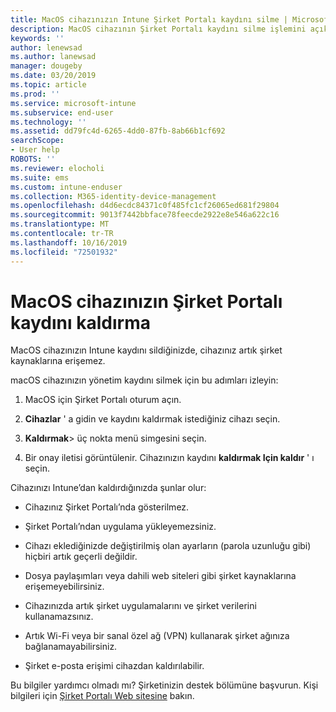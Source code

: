 ```yaml
---
title: MacOS cihazınızın Intune Şirket Portalı kaydını silme | Microsoft Docs
description: MacOS cihazının Şirket Portalı kaydını silme işlemini açıklar
keywords: ''
author: lenewsad
ms.author: lanewsad
manager: dougeby
ms.date: 03/20/2019
ms.topic: article
ms.prod: ''
ms.service: microsoft-intune
ms.subservice: end-user
ms.technology: ''
ms.assetid: dd79fc4d-6265-4dd0-87fb-8ab66b1cf692
searchScope:
- User help
ROBOTS: ''
ms.reviewer: elocholi
ms.suite: ems
ms.custom: intune-enduser
ms.collection: M365-identity-device-management
ms.openlocfilehash: d4d6ecdc84371c0f485fc1cf26065ed681f29804
ms.sourcegitcommit: 9013f7442bbface78feecde2922e8e546a622c16
ms.translationtype: MT
ms.contentlocale: tr-TR
ms.lasthandoff: 10/16/2019
ms.locfileid: "72501932"
---
```

# <a name="unenroll-your-macos-device-from-company-portal"></a>MacOS cihazınızın Şirket Portalı kaydını kaldırma

MacOS cihazınızın Intune kaydını sildiğinizde, cihazınız artık şirket kaynaklarına erişemez.

macOS cihazınızın yönetim kaydını silmek için bu adımları izleyin:

1. MacOS için Şirket Portalı oturum açın.
2. **Cihazlar** ' a gidin ve kaydını kaldırmak istediğiniz cihazı seçin.

3. **Kaldırmak**> üç nokta menü simgesini seçin.
4. Bir onay iletisi görüntülenir. Cihazınızın kaydını **kaldırmak Için kaldır** ' ı seçin. 

Cihazınızı Intune’dan kaldırdığınızda şunlar olur:

- Cihazınız Şirket Portalı’nda gösterilmez.

- Şirket Portalı’ndan uygulama yükleyemezsiniz.

- Cihazı eklediğinizde değiştirilmiş olan ayarların (parola uzunluğu gibi) hiçbiri artık geçerli değildir.

- Dosya paylaşımları veya dahili web siteleri gibi şirket kaynaklarına erişemeyebilirsiniz.

- Cihazınızda artık şirket uygulamalarını ve şirket verilerini kullanamazsınız.

- Artık Wi-Fi veya bir sanal özel ağ (VPN) kullanarak şirket ağınıza bağlanamayabilirsiniz.

- Şirket e-posta erişimi cihazdan kaldırılabilir.

Bu bilgiler yardımcı olmadı mı? Şirketinizin destek bölümüne başvurun. Kişi bilgileri için [Şirket Portalı Web sitesine](https://go.microsoft.com/fwlink/?linkid=2010980) bakın.
